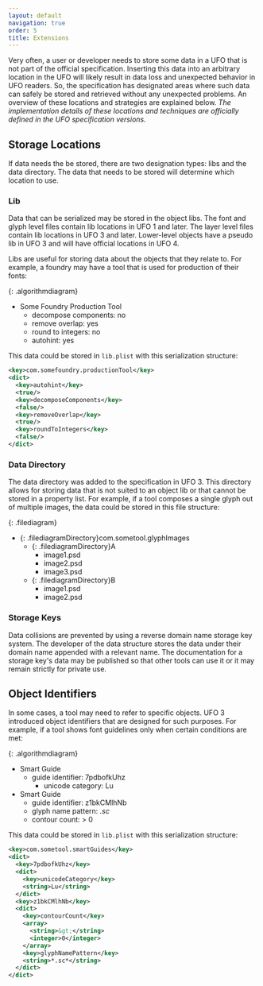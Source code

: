 ```yaml
---
layout: default
navigation: true
order: 5
title: Extensions
---
```


Very often, a user or developer needs to store some data in a UFO that is not part of the official specification. Inserting this data into an arbitrary location in the UFO will likely result in data loss and unexpected behavior in UFO readers. So, the specification has designated areas where such data can safely be stored and retrieved without any unexpected problems. An overview of these locations and strategies are explained below. *The implementation details of these locations and techniques are officially defined in the UFO specification versions.*

## Storage Locations

If data needs the be stored, there are two designation types: libs and the data directory. The data that needs to be stored will determine which location to use.

### Lib

Data that can be serialized may be stored in the object libs. The font and glyph level files contain lib locations in UFO 1 and later. The layer level files contain lib locations in UFO 3 and later. Lower-level objects have a pseudo lib in UFO 3 and will have official locations in UFO 4.

Libs are useful for storing data about the objects that they relate to. For example, a foundry may have a tool that is used for production of their fonts:

{: .algorithmdiagram}
- Some Foundry Production Tool
	- decompose components: no
	- remove overlap: yes
	- round to integers: no
	- autohint: yes

This data could be stored in `lib.plist` with this serialization structure:

```xml
<key>com.somefoundry.productionTool</key>
<dict>
  <key>autohint</key>
  <true/>
  <key>decomposeComponents</key>
  <false/>
  <key>removeOverlap</key>
  <true/>
  <key>roundToIntegers</key>
  <false/>
</dict>
```

### Data Directory

The data directory was added to the specification in UFO 3. This directory allows for storing data that is not suited to an object lib or that cannot be stored in a property list. For example, if a tool composes a single glyph out of multiple images, the data could be stored in this file structure:

{: .filediagram}
- {: .filediagramDirectory}com.sometool.glyphImages
	- {: .filediagramDirectory}A
		- image1.psd
		- image2.psd
		- image3.psd
	- {: .filediagramDirectory}B
		- image1.psd
		- image2.psd

### Storage Keys

Data collisions are prevented by using a reverse domain name storage key system. The developer of the data structure stores the data under their domain name appended with a relevant name. The documentation for a storage key's data may be published so that other tools can use it or it may remain strictly for private use.

## Object Identifiers

In some cases, a tool may need to refer to specific objects. UFO 3 introduced object identifiers that are designed for such purposes. For example, if a tool shows font guidelines only when certain conditions are met:

{: .algorithmdiagram}
- Smart Guide
	- guide identifier: 7pdbofkUhz
		- unicode category: Lu
- Smart Guide
	- guide identifier: z1bkCMlhNb
	- glyph name pattern: *.sc*
	- contour count: > 0

This data could be stored in `lib.plist` with this serialization structure:

```xml
<key>com.sometool.smartGuides</key>
<dict>
  <key>7pdbofkUhz</key>
  <dict>
    <key>unicodeCategory</key>
    <string>Lu</string>
  </dict>
  <key>z1bkCMlhNb</key>
  <dict>
    <key>contourCount</key>
    <array>
      <string>&gt;</string>
      <integer>0</integer>
    </array>
    <key>glyphNamePattern</key>
    <string>*.sc*</string>
  </dict>
</dict>
```